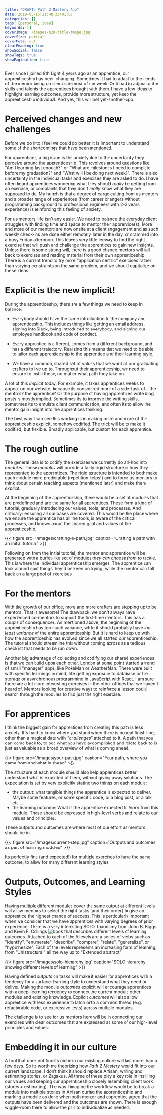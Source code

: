 ```yaml
---
title: "DRAFT: Path 2 Mastery App"
date: 2018-05-15T21:48:33+01:00
categories: []
tags: [personal, idea]
keywords: []
coverImage: /images/p2m-title-image.jpg
coverSize: partial
coverMeta: out
clearReading: true
showSocial: false
showTags: true
showPagination: true
---
```


Ever since I joined 8th Light 4 years ago as an apprentice, our apprenticeship has been changing.
Sometimes it had to adapt to the needs of the mentor being on client site most of the week.
Or it had to adjust to the skills and talents the apprentices brought with them.
I have a few ideas to highlight learning outcomes, provide more structure, yet keep the apprenticeship individual.
And yes, this will bet yet-another-app.

<!--more-->

# Perceived changes and new challenges

Before we go into I feel we could do better, it is important to understand some of the shortcomings that have been mentioned.

For apprentices, a big issue is the anxiety due to the uncertainty they perceive around the apprenticeship.
This revolves around questions like "Am I learning fast enough?" or "What are milestones I need to complete before my graduation?" and "What will I be doing next week?".
There is also uncertainty in the individual tasks and exercises they are asked to do.
I have often heard apprentices wondering what they should _really_ be getting from an exercise, or complaints that they don't _really_ know what they are supposed to do.
My hunch is that a degree of cargo culting from us mentors and a broader range of experiences (from career changers without programming background to professional engineers with 2-3 years experience) is reinforcing this feeling of anxiety.

For us mentors, life isn't any easier.
We need to balance the everyday client struggles with finding time and space to mentor their apprentice(s).
More and more of our mentors are now onsite at a client engagement and as such weekly check-ins are done either remotely, later in the day, or crammed into a busy Friday afternoon.
This leaves very little leeway to find the right exercise that will push and challenge the apprentices to gain new insights.
Unless there is some strong will, there is a good chance mentors will fall back to exercises and reading material from their own apprenticeship.
There is a current trend to try more "application centric" exercises rather than varying constraints on the same problem, and we should capitalize on these ideas.

# Explicit is the new implicit!

During the apprenticeship, there are a few things we need to keep in balance:

* Everybody should have the same introduction to the company and apprenticeship.
  This includes things like getting an email address, signing into Slack, being introduced to everybody, and signing our employee handbook and code of conduct.

* Every apprentice is different, comes from a different background, and has a different trajectory.
  Realizing this means that we need to be able to tailor each apprenticeship to the apprentice and their learning style.

* We have a common, shared set of values that we want all our graduating crafters to live up to.
  Throughout their apprenticeship, we need to ensure to instill these, no matter what path they take on.

A lot of this _implicit_ today.
For example, it takes apprentices weeks to appear on our website, because its considered more of a side-task of... the mentors? the apprentice?
Or the purpose of having apprentices write blog posts is mostly implied. Sometimes its to improve the writing skills, sometimes its to emulate client communication, and often its
to allow the mentor gain insight into the apprentices thinking.

The best way I can see this working is in making more and more of the apprenticeship explicit, somehow codified.
The trick will be to make it codified, but flexible.
Broadly applicable, but custom for each apprentice.


# The rough outline

The general idea is to codify the exercises we currently do ad-hoc into _modules_.
These _modules_ will provide a fairly rigid structure in how they represented to the apprentices.
The rigid structure is intended to both make each module more predictable (repetition helps!) and to force us mentors to think about certain teaching aspects (mentioned later) and make them _explicit_.

At the beginning of the apprenticeship, there would be a set of modules that are predefined and are the same for all apprentices.
These form a kind of tutorial, gradually introducing our values, tools, and processes. And critically: ensuring all our bases are covered.
This would be the place where we ensure the apprentice has all the tools, is aware of the critical processes, and knows about the shared goal and values of the apprenticeship.

{{< figure src="/images/crafting-a-path.jpg" caption="Crafting a path with an initial tutorial" >}}

Following on from the initial tutorial, the mentor and apprentice will be presented with a buffet-like set of modules _they can choose from_ to tackle.
This is where the individual apprenticeship emerges. The apprentice can look around spot things they'd be keen on trying, while the mentor can fall back on a large pool of exercises.


# For the mentors

With the growth of our office, more and more crafters are stepping up to be mentors. 
That is awesome!
The drawback: we don't always have experienced co-mentors to support the first-time mentors.
This has a couple of consequences.
As mentioned above, the beginning of the apprenticeship has too much variance, while it should probably have _the least variance_ of the entire apprenticeship.
But it is hard to keep up with how the apprenticeship has evolved since we all started _our_ apprenticeship.
The tutorial should streamline this without coming across as a tedious checklist that needs to be run down.

Another big advantage of collecting and codifying our shared experiences is that we can build upon each other.
London at some point started a trend of small "manager" apps, like PokéMan or WeatherMan. 
These were built with specific learnings in mind, like getting exposure to database or file storage or asynchronous programming in JavaScript with React.
I am sure there are a lot more interesting exercises in the other offices that we haven't heard of. 
Mentors looking for creative ways to reinforce a lesson could search through the modules to find just the right exercise.


# For apprentices

I think the biggest gain for apprentices from creating this path is less anxiety.
It's hard to know where you stand when there is no real finish line, other than a magical date with _"challenges"_ attached to it.
A path that you can come back to, to see what you have accomplished and relate back to is just as valuable as a broad overview of what is coming ahead.

{{< figure src="/images/your-path.jpg" caption="Your path, where you came from and what is ahead" >}}

The structure of each module should also help apprentices better understand what is expected of them, without giving away solutions.
The expectation is set by very explicitly stating two things on each module:

* the output: what tangible things the apprentice is expected to deliver. Maybe some features, or some specific code, or a blog post, or a talk etc ...
* the learning outcome: What is the apprentice expected to *learn* from this module. These should be expressed in high-level verbs and relate to our values and principles.

These outputs and outcomes are where most of our effort as mentors should be in.

{{< figure src="/images/current-step.jpg" caption="Outputs and outcomes as part of learning modules" >}}

Its perfectly fine (and expected!) for multiple exercises to have the same outcome, to allow for many different learning styles.


# Outputs, Outcomes, and Learning Styles

Having multiple different modules cover the same output at different levels will allow mentors to select the right tasks (and their order)
to give an apprentice the highest chance of success.
This is particularly important when we consider that we have apprentices with varying degrees of prior experience.
There is a very interesting SOLO Taxonomy from John B. Biggs and Kevin F. Collings ![book](https://books.google.co.uk/books?hl=en&lr=&id=xUO0BQAAQBAJ&oi=fnd&pg=PP1&dq=Evaluating+the+Quality+of+Learning:+The+SOLO+Taxonomy&ots=aplyiVHpHa&sig=ByFlHTwvUQMWVEBWF_TfyLx11mE#v=onepage&q=Evaluating%20the%20Quality%20of%20Learning%3A%20The%20SOLO%20Taxonomy&f=false) that
describes different levels of learning outcomes.
Attached to each of the 5 levels are a series of verbs such as "identify", "enumerate", "describe", "compare", "relate", "generalize", or "hypothesize".
Each of the levels represents an increasing form of learning, from "Unistructural" all the way up to "Extended abstract"

{{< figure src="/images/solo-hierarchy.jpg" caption="SOLO hierarchy showing different levels of learning" >}}

Having defined _outputs_ on tasks will make it easier for apprentices with a tendency for a surface-learning style to understand what they need to deliver.
Making the module _outcomes_ explicit will encourage apprentices with a deep-learning tendency to connect the current module other modules and existing knowledge.
Explicit _outcomes_ will also allow apprentice with less experience to latch onto a common thread (e.g. refactorable code, or expressive tests) across multiple modules.

The challenge is to see for us mentors here will be in connecting our exercises with clear outcomes that are expressed as some of our high-level principles and values.

# Embedding it in our culture

A tool that does not find its niche in our existing culture will last more than a few days.
So its worth me theorizing how _Path 2 Mastery_ would fit into our current landscape.
I don't think it should replace Artisan, writing and estimating stories, or Zagakus.
All three of these play a key role in instilling our values and keeping our apprenticeship closely resembling client work (stores + estimating).
The way I imagine the workflow would be to break a module into multiple stories in Artisan during the apprenticeship and marking a module as done when both mentor and apprentice agree
that the outputs have been delivered and the outcomes are shown.
There is enough wiggle-room there to allow the pair to individualize as needed.
